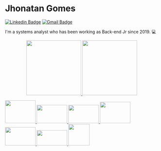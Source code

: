 # Jhonatan Gomes

[![Linkedin Badge](https://img.shields.io/badge/-Jhonatan%20Gomes-6633cc?style=flat-square&logo=Linkedin&logoColor=white&link=https://https://https://www.linkedin.com/in/jhonatan-gomes-de-souza-513a3a197)](https://www.linkedin.com/in/jhonatan-gomes-de-souza-513a3a197) 
[![Gmail Badge](https://img.shields.io/badge/-jhonatangomes859@gmail.com-6633cc?style=flat-square&logo=Gmail&logoColor=white&link=mailto:jhonatangomes859@gmail.com)](mailto:jhonatangomes859@gmail.com)


I'm a systems analyst who has been working as Back-end Jr since 2019. 💻 

<div align="center">
  <a href="https://github.com/jhongomes">
  <img height="180em" src="https://github-readme-stats.vercel.app/api?username=jhongomes&show_icons=true&theme=material-palenight&include_all_commits=true&count_private=true"/>
  <img height="180em" src="https://github-readme-stats.vercel.app/api/top-langs/?username=jhongomes&layout=compact&langs_count=7&theme=material-palenight"/>
</div>

<img src="https://cdn.jsdelivr.net/gh/devicons/devicon/icons/nodejs/nodejs-original-wordmark.svg" height="75" width="100" /> <img src="https://cdn.jsdelivr.net/gh/devicons/devicon/icons/javascript/javascript-original.svg"  height="60" width="100" /> <img src="https://cdn.jsdelivr.net/gh/devicons/devicon/icons/typescript/typescript-original.svg"  height="60" width="100" /> <img src="https://cdn.jsdelivr.net/gh/devicons/devicon/icons/docker/docker-original.svg" height="70" width="100" /> <img src="https://cdn.jsdelivr.net/gh/devicons/devicon/icons/postgresql/postgresql-original-wordmark.svg" height="60" width="100" /> <img src="https://cdn.jsdelivr.net/gh/devicons/devicon/icons/jest/jest-plain.svg" height="50" width="100" /> <img src="https://cdn.jsdelivr.net/gh/devicons/devicon/icons/express/express-original-wordmark.svg" height="70" /> 
<!--
**jhongomes/jhongomes** is a ✨ _special_ ✨ repository because its `README.md` (this file) appears 

